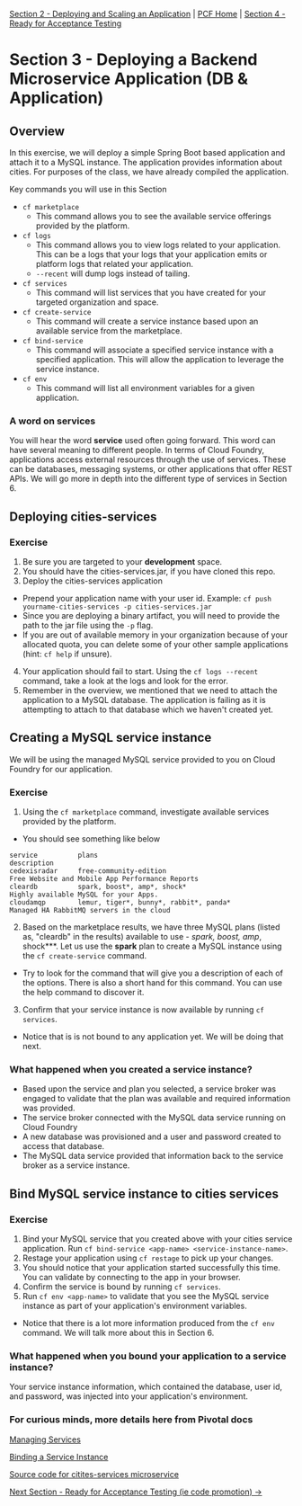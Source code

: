 [Section 2 - Deploying and Scaling an Application](DeployingBasics.md) | [PCF Home](README.md) | [Section 4 - Ready for Acceptance Testing ](spaces.md)

# Section 3 - Deploying a Backend Microservice Application (DB & Application)

## Overview

In this exercise, we will deploy a simple Spring Boot based application and attach it to a MySQL instance.  The application provides information about cities.  For purposes of the class, we have already compiled the application.  

Key commands you will use in this Section

* `cf marketplace`
  * This command allows you to see the available service offerings provided by the platform.
* `cf logs`
  * This command allows you to view logs related to your application.  This can be a logs that your logs that your application emits or platform logs that related your application.
  * `--recent` will dump logs instead of tailing.
* `cf services`
  * This command will list services that you have created for your targeted organization and space.
* `cf create-service`
  * This command will create a service instance based upon an available service from the marketplace.  
* `cf bind-service`
  * This command will associate a specified service instance with a specified application.  This will allow the application to leverage the service instance.
* `cf env`
  * This command will list all environment variables for a given application.

### A word on services

You will hear the word **service** used often going forward.  This word can have several meaning to different people.  In terms of Cloud Foundry, applications access external resources through the use of services.  These can be databases, messaging systems, or other applications that offer REST APIs.  We will go more in depth into the different type of services in Section 6.

## Deploying cities-services

### Exercise

1. Be sure you are targeted to your **development** space.
2. You should have the cities-services.jar, if you have cloned this repo.  
3. Deploy the cities-services application
  * Prepend your application name with your user id. Example: `cf push yourname-cities-services -p cities-services.jar`
  * Since you are deploying a binary artifact, you will need to provide the path to the jar file using the `-p` flag.
  * If you are out of available memory in your organization because of your allocated quota, you can delete some of your other sample applications (hint: `cf help` if unsure).
4. Your application should fail to start.  Using the `cf logs --recent` command, take a look at the logs and look for the error.
5. Remember in the overview, we mentioned that we need to attach the application to a MySQL database.  The application is failing as it is attempting to attach to that database which we haven't created yet.

## Creating a MySQL service instance

We will be using the managed MySQL service provided to you on Cloud Foundry for our application.

### Exercise

1. Using the `cf marketplace` command, investigate available services provided by the platform.
  * You should see something like below
```
service          plans                                                           description
cedexisradar     free-community-edition                                          Free Website and Mobile App Performance Reports
cleardb          spark, boost*, amp*, shock*                                     Highly available MySQL for your Apps.
cloudamqp        lemur, tiger*, bunny*, rabbit*, panda*                          Managed HA RabbitMQ servers in the cloud
```
2. Based on the marketplace results, we have three MySQL plans (listed as, "cleardb" in the results) available to use - **spark, boost*, amp*, shock***.  Let us use the **spark** plan to create a MySQL instance using the `cf create-service` command. 
  * Try to look for the command that will give you a description of each of the options. There is also a short hand for this command.  You can use the help command to discover it.
3. Confirm that your service instance is now available by running `cf services`.
  * Notice that is is not bound to any application yet.  We will be doing that next.

### What happened when you created a service instance?

* Based upon the service and plan you selected, a service broker was engaged to validate that the plan was available and required information was provided.
* The service broker connected with the MySQL data service running on Cloud Foundry
* A new database was provisioned and a user and password created to access that database.
* The MySQL data service provided that information back to the service broker as a service instance.

## Bind MySQL service instance to cities services

### Exercise
1. Bind your MySQL service that you created above with your cities service application.  Run `cf bind-service <app-name> <service-instance-name>`.
2. Restage your application using `cf restage` to pick up your changes.
3. You should notice that your application started successfully this time.  You can validate by connecting to the app in your browser.
4. Confirm the service is bound by running `cf services`.
5. Run `cf env <app-name>` to validate that you see the MySQL service instance as part of your application's environment variables.
  * Notice that there is a lot more information produced from the `cf env` command.  We will talk more about this in Section 6.

### What happened when you bound your application to a service instance?

Your service instance information, which contained the database, user id, and password, was injected into your application's environment.

### For curious minds, more details here from Pivotal docs

[Managing Services](http://docs.pivotal.io/pivotalcf/devguide/services/managing-services.html)

[Binding a Service Instance](http://docs.pivotal.io/pivotalcf/devguide/services/bind-service.html)

[Source code for citites-services microservice](https://github.com/krujos/pcf-workshop/tree/master/dev-experience/cities)

[Next Section - Ready for Acceptance Testing (ie code promotion) ->](spaces.md)
